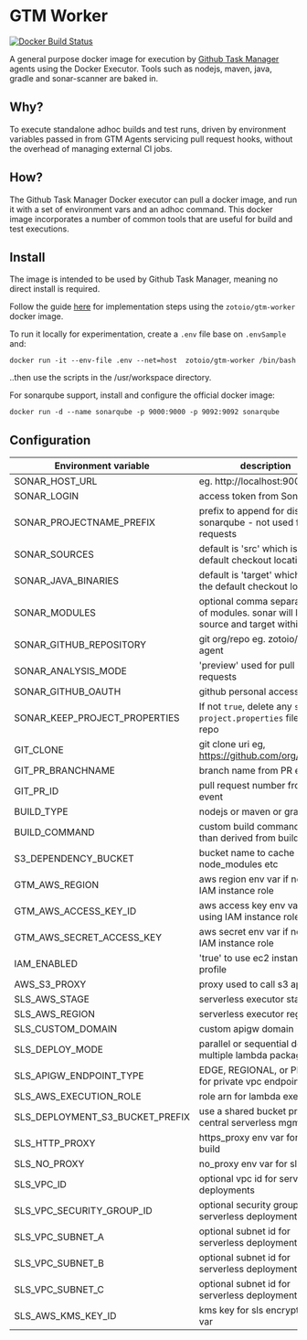 # GTM Worker
[![Docker Build Status](https://img.shields.io/docker/build/zotoio/gtm-worker.svg?a=a)](https://hub.docker.com/r/zotoio/gtm-worker)

A general purpose docker image for execution by [Github Task Manager](https://github.com/zotoio/github-task-manager) agents using the Docker Executor.  Tools such as nodejs, maven, java, gradle and sonar-scanner are baked in.

## Why?
To execute standalone adhoc builds and test runs, driven by environment variables passed in from GTM Agents servicing pull request hooks, without the overhead of managing external CI jobs.

## How?
The Github Task Manager Docker executor can pull a docker image, and run it with a set of environment vars and an adhoc command.  This docker image incorporates a number of common tools that are useful for build and test executions.

## Install
The image is intended to be used by Github Task Manager, meaning no direct install is required.

Follow the guide [here](https://github.com/zotoio/github-task-manager/wiki/Structure-of-.githubTaskManager.json#docker-options) for implementation steps using the `zotoio/gtm-worker` docker image.

To run it locally for experimentation, create a `.env` file base on `.envSample` and:

```
docker run -it --env-file .env --net=host  zotoio/gtm-worker /bin/bash
```
..then use the scripts in the /usr/workspace directory.

For sonarqube support, install and configure the official docker image:
```
docker run -d --name sonarqube -p 9000:9000 -p 9092:9092 sonarqube
```

## Configuration

| Environment variable | description |
| -------------------- | ----------- |
|SONAR_HOST_URL| eg. http://localhost:9000 |
|SONAR_LOGIN|access token from SonarQube|
|SONAR_PROJECTNAME_PREFIX| prefix to append for display in sonarqube - not used for pull requests |
|SONAR_SOURCES| default is 'src' which is in the default checkout location|
|SONAR_JAVA_BINARIES| default is 'target' which is in the default checkout location|
|SONAR_MODULES| optional comma separated list of modules. sonar will look for source and target within each|
|SONAR_GITHUB_REPOSITORY| git org/repo eg. zotoio/gtm-agent|
|SONAR_ANALYSIS_MODE| 'preview' used for pull requests |
|SONAR_GITHUB_OAUTH| github personal access token|
|SONAR_KEEP_PROJECT_PROPERTIES| If not `true`, delete any `sonar-project.properties` files in repo|
|GIT_CLONE| git clone uri eg, https://github.com/org/repo.git|
|GIT_PR_BRANCHNAME| branch name from PR event|
|GIT_PR_ID| pull request number from PR event|
|BUILD_TYPE|nodejs or maven or gradle|
|BUILD_COMMAND|custom build command rather than derived from build type|
|S3_DEPENDENCY_BUCKET|bucket name to cache node_modules etc|
GTM_AWS_REGION|aws region env var if not using IAM instance role|
GTM_AWS_ACCESS_KEY_ID|aws access key env var if not using IAM instance role|
GTM_AWS_SECRET_ACCESS_KEY|aws secret env var if not using IAM instance role|
IAM_ENABLED|'true' to use ec2 instance profile|
AWS_S3_PROXY|proxy used to call s3 api|
SLS_AWS_STAGE|serverless executor stage|
SLS_AWS_REGION|serverless executor region|
SLS_CUSTOM_DOMAIN|custom apigw domain|
SLS_DEPLOY_MODE|parallel or sequential deploy of multiple lambda packages|
SLS_APIGW_ENDPOINT_TYPE|EDGE, REGIONAL, or PRIVATE for private vpc endpoint|
SLS_AWS_EXECUTION_ROLE|role arn for lambda execution|
SLS_DEPLOYMENT_S3_BUCKET_PREFIX|use a shared bucket prefix for central serverless mgmt|
SLS_HTTP_PROXY|https_proxy env var for sls build|
SLS_NO_PROXY|no_proxy env var for sls build|
SLS_VPC_ID|optional vpc id for serverless deployments|
SLS_VPC_SECURITY_GROUP_ID|optional security group id for serverless deployments|
SLS_VPC_SUBNET_A|optional subnet id for serverless deployments|
SLS_VPC_SUBNET_B|optional subnet id for serverless deployments|
SLS_VPC_SUBNET_C|optional subnet id for serverless deployments|
SLS_AWS_KMS_KEY_ID|kms key for sls encrypted env var|

